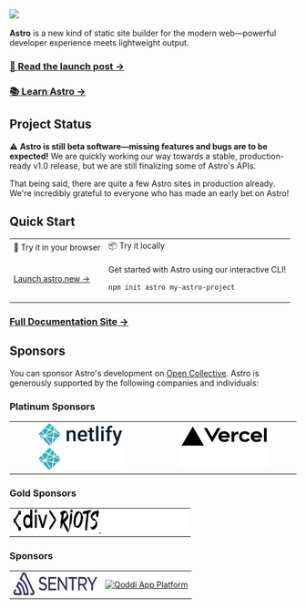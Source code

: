 <a href="https://astro.build">
  <img src="https://github.com/natemoo-re/astro/blob/hero/assets/social/banner.svg?raw=true" />
</a>

<div center>

**Astro** is a new kind of static site builder for the modern web&mdash;powerful developer experience meets lightweight output.

</div>

### [🚀 Read the launch post →](https://astro.build/blog/introducing-astro)

### [📚 Learn Astro →](https://docs.astro.build/)

## Project Status

⚠️ **Astro is still beta software&mdash;missing features and bugs are to be expected!** We are quickly working our way towards a stable, production-ready v1.0 release, but we are still finalizing some of Astro's APIs.

That being said, there are quite a few Astro sites in production already. We're incredibly grateful to everyone who has made an early bet on Astro!

## Quick Start

<table>
  <tbody>
    <tr>
      <td>👾 Try it in your browser</td>
      <td>📦 Try it locally</td>
    </tr>
    <tr>
<td>

[Launch astro.new →](https://astro.new)

</td>
<td>

Get started with Astro using our interactive CLI!

```bash
npm init astro my-astro-project
```

</td>
    </tr>
  </tbody>
</table>


### [Full Documentation Site →](https://docs.astro.build/)

## Sponsors

You can sponsor Astro's development on [Open Collective](https://opencollective.com/astrodotbuild). Astro is generously supported by the following companies and individuals:

### Platinum Sponsors

<table>
  <tbody>
    <tr>
      <td align="center"><a href="https://www.netlify.com/#gh-light-mode-only" target="_blank"><img width="147" height="40" src="https://raw.githubusercontent.com/withastro/astro/main/.github/assets/netlify.svg#gh-light-mode-only" alt="Netlify" /></a><a href="https://www.netlify.com/#gh-dark-mode-only" target="_blank"><img width="147" height="40" src="https://raw.githubusercontent.com/withastro/astro/main/.github/assets/netlify-dark.svg#gh-dark-mode-only" alt="Netlify" />
      </a></td>
      <td align="center"><a href="https://www.vercel.com/#gh-light-mode-only" target="_blank"><img width="150" height="34" src="https://raw.githubusercontent.com/withastro/astro/main/.github/assets/vercel.svg#gh-light-mode-only" alt="Vercel" /></a><a href="https://www.vercel.com/#gh-dark-mode-only"><img width="150" height="34" src="https://raw.githubusercontent.com/withastro/astro/main/.github/assets/vercel-dark.svg#gh-dark-mode-only" alt="Vercel" />
      </a></td>
    </tr>
  </tbody>
</table>

### Gold Sponsors

<table>
  <tbody>
    <tr>
      <td align="center">
        <a href="https://divRIOTS.com#gh-light-mode-only" target="_blank">
        <img width="150" height="40" src="https://raw.githubusercontent.com/withastro/astro/main/.github/assets/divriots.svg#gh-light-mode-only" alt="‹div›RIOTS" />
        </a>
        <a href="https://divRIOTS.com#gh-dark-mode-only" target="_blank">
        <img width="150" height="40" src="https://raw.githubusercontent.com/withastro/astro/main/.github/assets/divriots-dark.svg#gh-dark-mode-only" alt="‹div›RIOTS" />
        </a>
      </td>
    </tr>
  </tbody>
</table>

### Sponsors

<table>
  <tbody>
    <tr>
      <td align="center"><a href="https://sentry.io" target="_blank"><img width="147" height="40" src="https://raw.githubusercontent.com/withastro/astro/main/.github/assets/sentry.svg" alt="Sentry" /></a></td><td align="center"><a href="https://qoddi.com" target="_blank"><img width="147" height="40" src="https://devcenter.qoddi.com/wp-content/uploads/2021/11/blog-transparent-logo-1.png" alt="Qoddi App Platform" /></a></td>
    </tr>
  </tbody>
</table>
